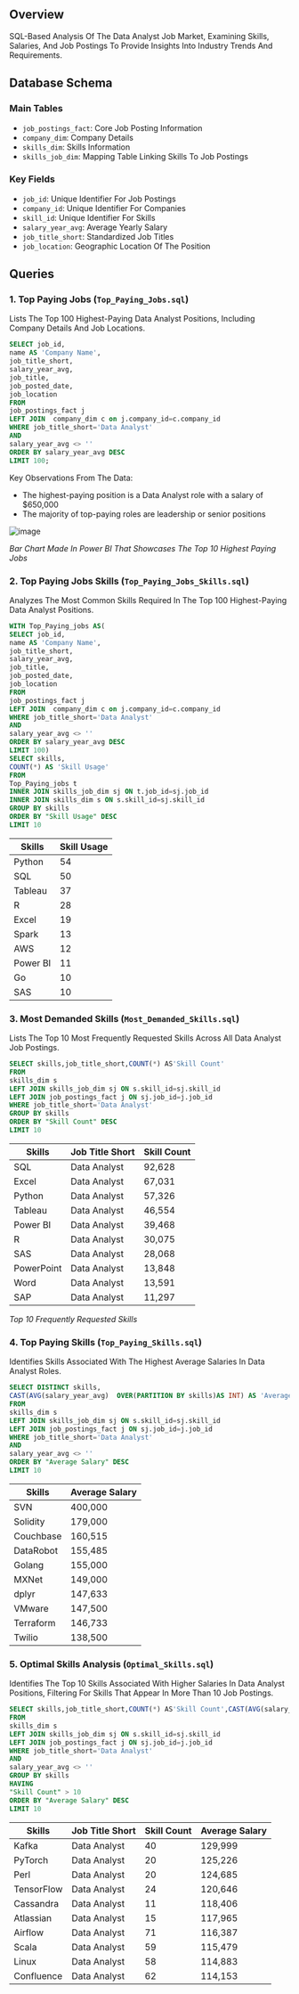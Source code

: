 
## Overview
SQL-Based Analysis Of The Data Analyst Job Market, Examining Skills, Salaries, And Job Postings To Provide Insights Into Industry Trends And Requirements.


## Database Schema

### Main Tables
- `job_postings_fact`: Core Job Posting Information
- `company_dim`: Company Details
- `skills_dim`: Skills Information
- `skills_job_dim`: Mapping Table Linking Skills To Job Postings

### Key Fields
- `job_id`: Unique Identifier For Job Postings
- `company_id`: Unique Identifier For Companies
- `skill_id`: Unique Identifier For Skills
- `salary_year_avg`: Average Yearly Salary
- `job_title_short`: Standardized Job Titles
- `job_location`: Geographic Location Of The Position

## Queries

### 1. Top Paying Jobs (`Top_Paying_Jobs.sql`)
Lists The Top 100 Highest-Paying Data Analyst Positions, Including Company Details And Job Locations.

``` sql
SELECT job_id,
name AS 'Company Name',
job_title_short,
salary_year_avg,
job_title,
job_posted_date,
job_location
FROM 
job_postings_fact j
LEFT JOIN  company_dim c on j.company_id=c.company_id
WHERE job_title_short='Data Analyst'
AND
salary_year_avg <> ''
ORDER BY salary_year_avg DESC
LIMIT 100;
```
Key Observations From The Data:
- The highest-paying position is a Data Analyst role with a salary of $650,000
- The majority of top-paying roles are leadership or senior positions

![image](https://github.com/user-attachments/assets/e2a27949-3fe2-4db0-a426-6d8e61d5327b)

*Bar Chart Made In Power BI That Showcases The Top 10 Highest Paying Jobs*

### 2. Top Paying Jobs Skills (`Top_Paying_Jobs_Skills.sql`)
Analyzes The Most Common Skills Required In The Top 100 Highest-Paying Data Analyst Positions.

```sql
WITH Top_Paying_jobs AS(
SELECT job_id,
name AS 'Company Name',
job_title_short,
salary_year_avg,
job_title,
job_posted_date,
job_location
FROM 
job_postings_fact j
LEFT JOIN  company_dim c on j.company_id=c.company_id
WHERE job_title_short='Data Analyst'
AND
salary_year_avg <> ''
ORDER BY salary_year_avg DESC
LIMIT 100)
SELECT skills,
COUNT(*) AS 'Skill Usage'
FROM
Top_Paying_jobs t
INNER JOIN skills_job_dim sj ON t.job_id=sj.job_id
INNER JOIN skills_dim s ON s.skill_id=sj.skill_id
GROUP BY skills
ORDER BY "Skill Usage" DESC
LIMIT 10
```
| Skills      | Skill Usage |
|-------------|-------------|
| Python      | 54          |
| SQL         | 50          |
| Tableau     | 37          |
| R           | 28          |
| Excel       | 19          |
| Spark       | 13          |
| AWS         | 12          |
| Power BI    | 11          |
| Go          | 10          |
| SAS         | 10          |

### 3. Most Demanded Skills (`Most_Demanded_Skills.sql`)
Lists The Top 10 Most Frequently Requested Skills Across All Data Analyst Job Postings.

```sql
SELECT skills,job_title_short,COUNT(*) AS'Skill Count'
FROM
skills_dim s
LEFT JOIN skills_job_dim sj ON s.skill_id=sj.skill_id
LEFT JOIN job_postings_fact j ON sj.job_id=j.job_id
WHERE job_title_short='Data Analyst'
GROUP BY skills
ORDER BY "Skill Count" DESC
LIMIT 10
```
| Skills      | Job Title Short | Skill Count |
|-------------|-----------------|-------------|
| SQL         | Data Analyst    | 92,628      |
| Excel       | Data Analyst    | 67,031      |
| Python      | Data Analyst    | 57,326      |
| Tableau     | Data Analyst    | 46,554      |
| Power BI    | Data Analyst    | 39,468      |
| R           | Data Analyst    | 30,075      |
| SAS         | Data Analyst    | 28,068      |
| PowerPoint  | Data Analyst    | 13,848      |
| Word        | Data Analyst    | 13,591      |
| SAP         | Data Analyst    | 11,297      |

*Top 10 Frequently Requested Skills*

### 4. Top Paying Skills (`Top_Paying_Skills.sql`)
Identifies Skills Associated With The Highest Average Salaries In Data Analyst Roles.

```sql
SELECT DISTINCT skills,
CAST(AVG(salary_year_avg)  OVER(PARTITION BY skills)AS INT) AS 'Average Salary'
FROM
skills_dim s
LEFT JOIN skills_job_dim sj ON s.skill_id=sj.skill_id
LEFT JOIN job_postings_fact j ON sj.job_id=j.job_id
WHERE job_title_short='Data Analyst'
AND
salary_year_avg <> ''
ORDER BY "Average Salary" DESC
LIMIT 10
```
| Skills      | Average Salary |
|-------------|----------------|
| SVN         | 400,000        |
| Solidity    | 179,000        |
| Couchbase   | 160,515        |
| DataRobot   | 155,485        |
| Golang      | 155,000        |
| MXNet       | 149,000        |
| dplyr       | 147,633        |
| VMware      | 147,500        |
| Terraform   | 146,733        |
| Twilio      | 138,500        |

### 5. Optimal Skills Analysis (`Optimal_Skills.sql`)
Identifies The Top 10 Skills Associated With Higher Salaries In Data Analyst Positions, Filtering For Skills That Appear In More Than 10 Job Postings.

```sql
SELECT skills,job_title_short,COUNT(*) AS'Skill Count',CAST(AVG(salary_year_avg)AS INT) AS 'Average Salary'
FROM
skills_dim s
LEFT JOIN skills_job_dim sj ON s.skill_id=sj.skill_id
LEFT JOIN job_postings_fact j ON sj.job_id=j.job_id
WHERE job_title_short='Data Analyst'
AND
salary_year_avg <> ''
GROUP BY skills
HAVING
"Skill Count" > 10 
ORDER BY "Average Salary" DESC
LIMIT 10
```
| Skills      | Job Title Short | Skill Count | Average Salary |
|-------------|-----------------|-------------|----------------|
| Kafka       | Data Analyst    | 40          | 129,999        |
| PyTorch     | Data Analyst    | 20          | 125,226        |
| Perl        | Data Analyst    | 20          | 124,685        |
| TensorFlow  | Data Analyst    | 24          | 120,646        |
| Cassandra   | Data Analyst    | 11          | 118,406        |
| Atlassian   | Data Analyst    | 15          | 117,965        |
| Airflow     | Data Analyst    | 71          | 116,387        |
| Scala       | Data Analyst    | 59          | 115,479        |
| Linux       | Data Analyst    | 58          | 114,883        |
| Confluence  | Data Analyst    | 62          | 114,153        |
